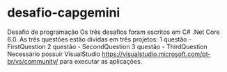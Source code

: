 # desafio-capgemini
 Desafio de programação
Os três desafios foram escritos em C# .Net Core 6.0.
As três questões estão dividas em três projetos:
1 questão - FirstQuestion
2 questão - SecondQuestion
3 questão - ThirdQuestion
Necessário possuir VisualStudio https://visualstudio.microsoft.com/pt-br/vs/community/ para executar as aplicações.
